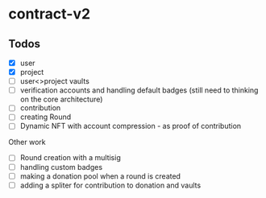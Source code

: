 # contract-v2

## Todos

- [x] user
- [x] project
- [ ] user<>project vaults
- [ ] verification accounts and handling default badges (still need to thinking on the core architecture)
- [ ] contribution
- [ ] creating Round
- [ ] Dynamic NFT with account compression - as proof of contribution

Other work

- [ ] Round creation with a multisig
- [ ] handling custom badges
- [ ] making a donation pool when a round is created
- [ ] adding a spliter for contribution to donation and vaults

